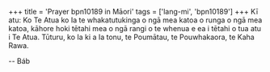+++
title = 'Prayer bpn10189 in Māori'
tags = ['lang-mi', 'bpn10189']
+++
Kī atu: Ko Te Atua ko Ia te whakatutukinga o ngā mea katoa o runga o ngā mea katoa, kāhore hoki tētahi mea o ngā rangi o te whenua e ea i tētahi o tua atu i Te Atua. Tūturu, ko Ia ki a Ia tonu, te Poumātau, te Pouwhakaora, te Kaha Rawa.

-- Báb
